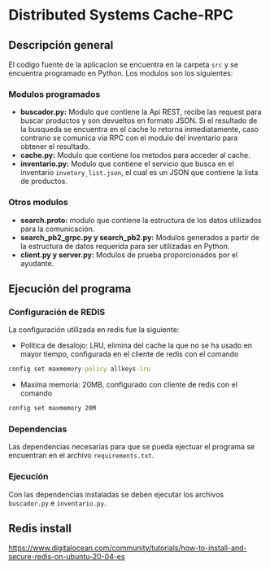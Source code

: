 # Distributed Systems Cache-RPC

## Descripción general

El codigo fuente de la aplicacíon se encuentra en la carpeta `src` y se encuentra programado en Python. Los modulos son los siguientes:

### Modulos programados

* **buscador.py:** Modulo que contiene la Api REST, recibe las request para buscar productos y son devueltos en formato JSON. Si el resultado de la busqueda se encuentra en el cache lo retorna inmediatamente, caso contrario se comunica via RPC con el modulo del inventario para obtener el resultado.
* **cache.py:** Modulo que contiene los metodos para acceder al cache.
* **inventario.py:** Modulo que contiene el servicio que busca en el inventario `invetory_list.json`, el cual es un JSON que contiene la lista de productos.

### Otros modulos

* **search.proto:** modulo que contiene la estructura de los datos utilizados para la comunicación.
* **search_pb2_grpc.py y search_pb2.py:** Modulos generados a partir de la estructura de datos requerida para ser utilizadas en Python.
* **client.py y server.py:** Modulos de prueba proporcionados por el ayudante. 

## Ejecución del programa

### Configuración de REDIS

La configuración utilizada en redis fue la siguiente:

* Politica de desalojo: LRU, elimina del cache la que no se ha usado en mayor tiempo, configurada en el cliente de redis con el comando

```bat 
config set maxmemory-policy allkeys-lru
```

* Maxima memoria: 20MB, configurado con cliente de redis con el comando

```bat 
config set maxmemory 20M
```

### Dependencias

Las dependencias necesarias para que se pueda ejectuar el programa se encuentran en el archivo `requirements.txt`.

### Ejecución

Con las dependencias instaladas se deben ejecutar los archivos `buscador.py` e `inventario.py`.

 
## Redis install
https://www.digitalocean.com/community/tutorials/how-to-install-and-secure-redis-on-ubuntu-20-04-es
